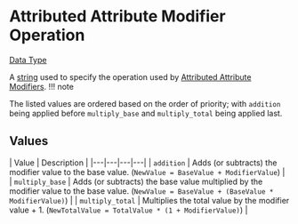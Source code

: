 # Attributed Attribute Modifier Operation
[Data Type](../data_types.md)

A [string](string.md) used to specify the operation used by [Attributed Attribute Modifiers](attributed_attribute_modifier.md).
!!! note
    
  The listed values are ordered based on the order of priority; with `addition` being applied before `multiply_base` and `multiply_total` being applied last.
## Values

 | Value | Description | 
|---|---|---|---|
 | `addition` | Adds (or subtracts) the modifier value to the base value. (`NewValue = BaseValue + ModifierValue`) | 
 | `multiply_base` | Adds (or subtracts) the base value multiplied by the modifier value to the base value. (`NewValue = BaseValue + (BaseValue * ModifierValue)`) | 
 | `multiply_total` | Multiplies the total value by the modifier value + 1. (`NewTotalValue = TotalValue * (1 + ModifierValue)`) | 

